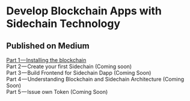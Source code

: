 
# Develop Blockchain Apps with Sidechain Technology

## Published on Medium

[Part 1 — Installing the blockchain](https://medium.com/aschplatform/develop-blockchain-apps-with-sidechain-technology-part-1-c5aa91c4602f)  
Part 2 — Create your first Sidechain (Coming soon)  
Part 3 — Build Frontend for Sidechain Dapp (Coming Soon)  
Part 4 — Understanding Blockchain and Sidechain Architecture (Coming Soon)  
Part 5 — Issue own Token (Coming Soon)  


